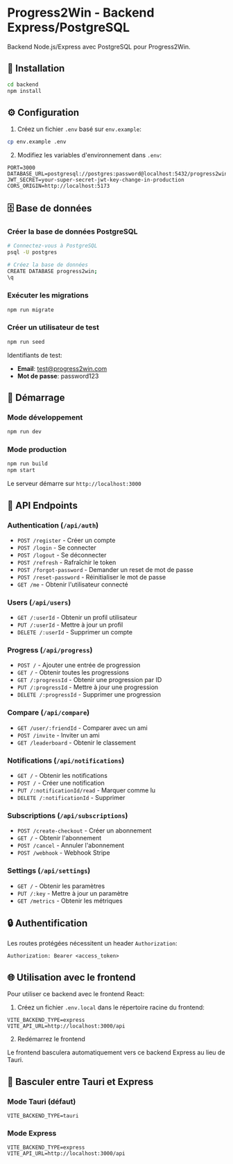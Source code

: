 # Progress2Win - Backend Express/PostgreSQL

Backend Node.js/Express avec PostgreSQL pour Progress2Win.

## 🚀 Installation

```bash
cd backend
npm install
```

## ⚙️ Configuration

1. Créez un fichier `.env` basé sur `env.example`:
```bash
cp env.example .env
```

2. Modifiez les variables d'environnement dans `.env`:
```env
PORT=3000
DATABASE_URL=postgresql://postgres:password@localhost:5432/progress2win
JWT_SECRET=your-super-secret-jwt-key-change-in-production
CORS_ORIGIN=http://localhost:5173
```

## 🗄️ Base de données

### Créer la base de données PostgreSQL

```bash
# Connectez-vous à PostgreSQL
psql -U postgres

# Créez la base de données
CREATE DATABASE progress2win;
\q
```

### Exécuter les migrations

```bash
npm run migrate
```

### Créer un utilisateur de test

```bash
npm run seed
```

Identifiants de test:
- **Email**: test@progress2win.com
- **Mot de passe**: password123

## 🏃 Démarrage

### Mode développement
```bash
npm run dev
```

### Mode production
```bash
npm run build
npm start
```

Le serveur démarre sur `http://localhost:3000`

## 📡 API Endpoints

### Authentication (`/api/auth`)
- `POST /register` - Créer un compte
- `POST /login` - Se connecter
- `POST /logout` - Se déconnecter
- `POST /refresh` - Rafraîchir le token
- `POST /forgot-password` - Demander un reset de mot de passe
- `POST /reset-password` - Réinitialiser le mot de passe
- `GET /me` - Obtenir l'utilisateur connecté

### Users (`/api/users`)
- `GET /:userId` - Obtenir un profil utilisateur
- `PUT /:userId` - Mettre à jour un profil
- `DELETE /:userId` - Supprimer un compte

### Progress (`/api/progress`)
- `POST /` - Ajouter une entrée de progression
- `GET /` - Obtenir toutes les progressions
- `GET /:progressId` - Obtenir une progression par ID
- `PUT /:progressId` - Mettre à jour une progression
- `DELETE /:progressId` - Supprimer une progression

### Compare (`/api/compare`)
- `GET /user/:friendId` - Comparer avec un ami
- `POST /invite` - Inviter un ami
- `GET /leaderboard` - Obtenir le classement

### Notifications (`/api/notifications`)
- `GET /` - Obtenir les notifications
- `POST /` - Créer une notification
- `PUT /:notificationId/read` - Marquer comme lu
- `DELETE /:notificationId` - Supprimer

### Subscriptions (`/api/subscriptions`)
- `POST /create-checkout` - Créer un abonnement
- `GET /` - Obtenir l'abonnement
- `POST /cancel` - Annuler l'abonnement
- `POST /webhook` - Webhook Stripe

### Settings (`/api/settings`)
- `GET /` - Obtenir les paramètres
- `PUT /:key` - Mettre à jour un paramètre
- `GET /metrics` - Obtenir les métriques

## 🔒 Authentification

Les routes protégées nécessitent un header `Authorization`:
```
Authorization: Bearer <access_token>
```

## 🌐 Utilisation avec le frontend

Pour utiliser ce backend avec le frontend React:

1. Créez un fichier `.env.local` dans le répertoire racine du frontend:
```env
VITE_BACKEND_TYPE=express
VITE_API_URL=http://localhost:3000/api
```

2. Redémarrez le frontend

Le frontend basculera automatiquement vers ce backend Express au lieu de Tauri.

## 🔄 Basculer entre Tauri et Express

### Mode Tauri (défaut)
```env
VITE_BACKEND_TYPE=tauri
```

### Mode Express
```env
VITE_BACKEND_TYPE=express
VITE_API_URL=http://localhost:3000/api
```

